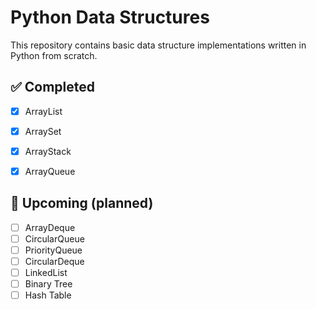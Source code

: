 # Python Data Structures

This repository contains basic data structure implementations written in Python from scratch.

## ✅ Completed

- [x] ArrayList
- [x] ArraySet
- [x] ArrayStack
- [x] ArrayQueue

      
## 🚧 Upcoming (planned)

- [ ] ArrayDeque
- [ ] CircularQueue
- [ ] PriorityQueue
- [ ] CircularDeque
- [ ] LinkedList
- [ ] Binary Tree
- [ ] Hash Table
